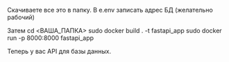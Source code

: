 Скачиваете все это в папку.
В e.env записать адрес БД (желательно рабочий)

Затем
cd <ВАША_ПАПКА>
sudo docker build . -t fastapi_app
sudo docker run -p 8000:8000 fastapi_app

Теперь у вас API для базы данных.
